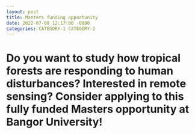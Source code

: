 ```yaml
---
layout: post
title: Masters funding opportunity
date: 2022-07-08 12:17:00 -0000
categories: CATEGORY-1 CATEGORY-2
---
```



# Do you want to study how tropical forests are responding to human disturbances? Interested in remote sensing? Consider applying to this fully funded Masters opportunity at Bangor University!
